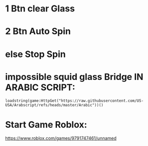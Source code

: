 # 1 Btn clear Glass
# 2 Btn Auto Spin
# else Stop Spin
# impossible squid glass Bridge IN ARABIC SCRIPT:
```
loadstring(game:HttpGet("https://raw.githubusercontent.com/US-USA/Arabscript/refs/heads/master/Arabic"))()
```
# Start Game Roblox:
https://www.roblox.com/games/9791747461/unnamed
